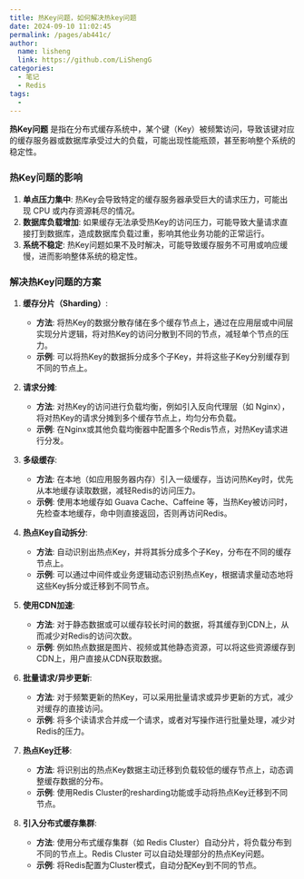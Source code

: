 ```yaml
---
title: 热Key问题，如何解决热key问题
date: 2024-09-10 11:02:45
permalink: /pages/ab441c/
author: 
  name: lisheng
  link: https://github.com/LiShengG
categories: 
  - 笔记
  - Redis
tags: 
  - 
---
```

**热Key问题** 是指在分布式缓存系统中，某个键（Key）被频繁访问，导致该键对应的缓存服务器或数据库承受过大的负载，可能出现性能瓶颈，甚至影响整个系统的稳定性。

### **热Key问题的影响**
1. **单点压力集中**: 热Key会导致特定的缓存服务器承受巨大的请求压力，可能出现 CPU 或内存资源耗尽的情况。
2. **数据库负载增加**: 如果缓存无法承受热Key的访问压力，可能导致大量请求直接打到数据库，造成数据库负载过重，影响其他业务功能的正常运行。
3. **系统不稳定**: 热Key问题如果不及时解决，可能导致缓存服务不可用或响应缓慢，进而影响整体系统的稳定性。

### **解决热Key问题的方案**

1. **缓存分片（Sharding）**:
   - **方法**: 将热Key的数据分散存储在多个缓存节点上，通过在应用层或中间层实现分片逻辑，将对热Key的访问分散到不同的节点，减轻单个节点的压力。
   - **示例**: 可以将热Key的数据拆分成多个子Key，并将这些子Key分别缓存到不同的节点上。

2. **请求分摊**:
   - **方法**: 对热Key的访问进行负载均衡，例如引入反向代理层（如 Nginx），将对热Key的请求分摊到多个缓存节点上，均匀分布负载。
   - **示例**: 在Nginx或其他负载均衡器中配置多个Redis节点，对热Key请求进行分发。

3. **多级缓存**:
   - **方法**: 在本地（如应用服务器内存）引入一级缓存，当访问热Key时，优先从本地缓存读取数据，减轻Redis的访问压力。
   - **示例**: 使用本地缓存如 Guava Cache、Caffeine 等，当热Key被访问时，先检查本地缓存，命中则直接返回，否则再访问Redis。

4. **热点Key自动拆分**:
   - **方法**: 自动识别出热点Key，并将其拆分成多个子Key，分布在不同的缓存节点上。
   - **示例**: 可以通过中间件或业务逻辑动态识别热点Key，根据请求量动态地将这些Key拆分或迁移到不同节点。

5. **使用CDN加速**:
   - **方法**: 对于静态数据或可以缓存较长时间的数据，将其缓存到CDN上，从而减少对Redis的访问次数。
   - **示例**: 例如热点数据是图片、视频或其他静态资源，可以将这些资源缓存到CDN上，用户直接从CDN获取数据。

6. **批量请求/异步更新**:
   - **方法**: 对于频繁更新的热Key，可以采用批量请求或异步更新的方式，减少对缓存的直接访问。
   - **示例**: 将多个读请求合并成一个请求，或者对写操作进行批量处理，减少对Redis的压力。

7. **热点Key迁移**:
   - **方法**: 将识别出的热点Key数据主动迁移到负载较低的缓存节点上，动态调整缓存数据的分布。
   - **示例**: 使用Redis Cluster的resharding功能或手动将热点Key迁移到不同节点。

8. **引入分布式缓存集群**:
   - **方法**: 使用分布式缓存集群（如 Redis Cluster）自动分片，将负载分布到不同的节点上。Redis Cluster 可以自动处理部分的热点Key问题。
   - **示例**: 将Redis配置为Cluster模式，自动分配Key到不同的节点。
